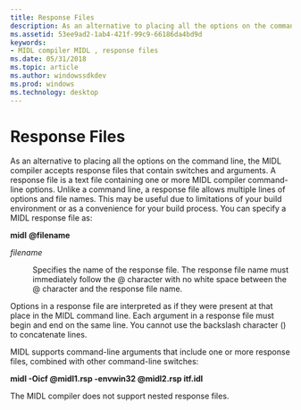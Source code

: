 ```yaml
---
title: Response Files
description: As an alternative to placing all the options on the command line, the MIDL compiler accepts response files that contain switches and arguments.
ms.assetid: 53ee9ad2-1ab4-421f-99c9-66186da4bd9d
keywords:
- MIDL compiler MIDL , response files
ms.date: 05/31/2018
ms.topic: article
ms.author: windowssdkdev
ms.prod: windows
ms.technology: desktop
---
```


# Response Files

As an alternative to placing all the options on the command line, the MIDL compiler accepts response files that contain switches and arguments. A response file is a text file containing one or more MIDL compiler command-line options. Unlike a command line, a response file allows multiple lines of options and file names. This may be useful due to limitations of your build environment or as a convenience for your build process. You can specify a MIDL response file as:

**midl** **@filename**

<dl> <dt>

<span id="filename"></span><span id="FILENAME"></span>*filename*
</dt> <dd>

Specifies the name of the response file. The response file name must immediately follow the @ character with no white space between the @ character and the response file name.

</dd> </dl>

Options in a response file are interpreted as if they were present at that place in the MIDL command line. Each argument in a response file must begin and end on the same line. You cannot use the backslash character (\) to concatenate lines.

MIDL supports command-line arguments that include one or more response files, combined with other command-line switches:

**midl -Oicf @midl1.rsp -envwin32 @midl2.rsp itf.idl**

The MIDL compiler does not support nested response files.

 

 




